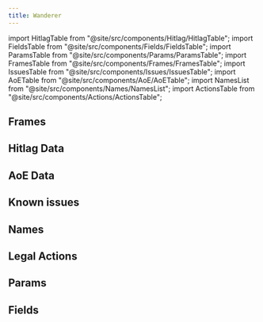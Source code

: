 ```yaml
---
title: Wanderer
---
```


import HitlagTable from "@site/src/components/Hitlag/HitlagTable";
import FieldsTable from "@site/src/components/Fields/FieldsTable";
import ParamsTable from "@site/src/components/Params/ParamsTable";
import FramesTable from "@site/src/components/Frames/FramesTable";
import IssuesTable from "@site/src/components/Issues/IssuesTable";
import AoETable from "@site/src/components/AoE/AoETable";
import NamesList from "@site/src/components/Names/NamesList";
import ActionsTable from "@site/src/components/Actions/ActionsTable";

## Frames

<FramesTable item_key="wanderer" />

## Hitlag Data

<HitlagTable item_key="wanderer" />

## AoE Data

<AoETable item_key="wanderer" />

## Known issues

<IssuesTable item_key="wanderer" />

## Names

<NamesList item_key="wanderer" />

## Legal Actions

<ActionsTable item_key="wanderer" />

## Params

<ParamsTable item_key="wanderer" />

## Fields

<FieldsTable item_key="wanderer" />
